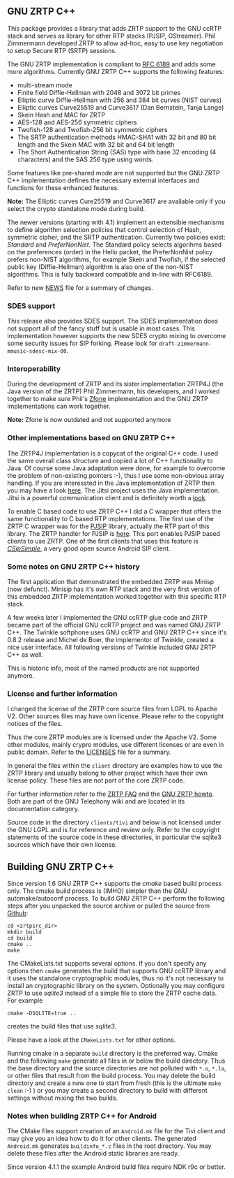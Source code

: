 ## GNU ZRTP C++

This package provides a library that adds ZRTP support to the GNU
ccRTP stack and serves as library for other RTP stacks (PJSIP, GStreamer).
Phil Zimmermann developed ZRTP to allow ad-hoc, easy to
use key negotiation to setup Secure RTP (SRTP) sessions. 

The GNU ZRTP implementation is compliant to [RFC 6189][] and adds some more
algorithms. Currently GNU ZRTP C++ supports the following features:

* multi-stream mode
* Finite field Diffie-Hellman with 2048 and 3072 bit primes
* Elliptic curve Diffie-Hellman with 256 and 384 bit curves (NIST curves)
* Elliptic curves Curve25519 and Curve3617 (Dan Bernstein, Tanja Lange)
* Skein Hash and MAC for ZRTP
* AES-128 and AES-256 symmetric ciphers
* Twofish-128 and Twofish-256 bit symmetric ciphers
* The SRTP authentication methods HMAC-SHA1 with 32 bit and 80 bit length and
  the Skein MAC with 32 bit and 64 bit length
* The Short Authentication String (SAS) type with base 32 encoding (4
  characters) and the SAS 256 type using words.

Some features like pre-shared mode are not supported but the GNU
ZRTP C++ implementation defines the necessary external interfaces and
functions for these enhanced features.

**Note:** The Elliptic curves Cure25519 and Curve3617 are available only if you
select the crypto standalone mode during build.

The newer versions (starting with 4.1) implement an extensible mechanisms to
define algorithm selection policies that control selection of Hash, symmetric
cipher, and the SRTP authentication. Currently two policies exist: _Standard_
and _PreferNonNist_. The Standard policy selects algorihms based on the
preferences (order) in the Hello packet, the PreferNonNist policy prefers 
non-NIST algorithms, for example Skein and Twofish, if the selected public key
(Diffie-Hellman) algorithm is also one of the non-NIST algorithms. This is 
fully backward compatible and in-line with RFC6189.

Refer to new [NEWS][] file for a summary of changes.

[NEWS]: NEWS.md

### SDES support
This release also provides SDES support. The SDES implementation does not
support all of the fancy stuff but is usable in most cases. This implementation
however supports the new SDES crypto mixing to overcome some security issues
for SIP forking. Please look for `draft-zimmermann-mmusic-sdesc-mix-00`.

### Interoperability
During the development of ZRTP and its sister implementation ZRTP4J (the Java
version of the ZRTP) Phil Zimmermann, his developers, and I worked together to
make sure Phil's [Zfone][] implementation and the GNU ZRTP implementations can
work together. 

**Note:** Zfone is now outdated and not supported anymore

[zfone]: http://zfoneproject.com/index.html


### Other implementations based on GNU ZRTP C++ 

The ZRTP4J implementation is a copycat of the original C++ code. I used the
same overall class structure and copied a lot of C++ functionality to Java. Of
course some Java adaptation were done, for example to overcome the problem of
non-existing pointers :-), thus I use some non-obvious array handling. If you
are interessted in the Java implementation of ZRTP then you may have a look
[here][javazrtp]. The Jitsi project uses the Java implementation. Jitsi is a
powerful communication client and is definitely worth a [look][jitsi].

To enable C based code to use ZRTP C++ I did a C wrapper that offers the same
functionality to C based RTP implementations. The first use of the ZRTP C
wrapper was for the [PJSIP][] library, actually the RTP part of this
library. The ZRTP handler for PJSIP is [here][pjzrtp]. This port enables PJSIP
based clients to use ZRTP. One of the first clients that uses this feature is
*[CSipSimple][]*, a very good open source Android SIP client.

[pjsip]: http://www.pjsip.org
[pjzrtp]: https://github.com/wernerd/ZRTP4PJ
[javazrtp]: https://github.com/wernerd/ZRTP4J
[jitsi]: http://www.jitsi.org
[csipsimple]: http://code.google.com/p/csipsimple


### Some notes on GNU ZRTP C++ history
The first application that demonstrated the embedded ZRTP was Minisp (now
defunct). Minisip has it's own RTP stack and the very first version of this
embedded ZRTP implementation worked together with this specific RTP stack. 

A few weeks later I implemented the GNU ccRTP glue code and ZRTP became part
of the official GNU ccRTP project and was named GNU ZRTP C++. The Twinkle
softphone uses GNU ccRTP and GNU ZRTP C++ since it's 0.8.2 release and Michel
de Boer, the implementor of Twinkle, created a nice user interface. All
following versions of Twinkle included GNU ZRTP C++ as well.

This is historic info, most of the named products are not supported anymore.


### License and further information
I changed the license of the ZRTP core source files from LGPL to Apache V2. Other
sources files may have own license. Please refer to the copyright notices of
the files.

Thus the core ZRTP modules are is licensed under the Apache V2. Some other modules,
mainly crypro modules, use different licenses or are even in public domain.
Refer to the [LICENSES][] file for a summary.

In general the files within the `client` directory are examples how to use the ZRTP
library and usually belong to other project which have their own license policy. These
files are not part of the core ZRTP code. 

For further information refer to the [ZRTP FAQ][zrtpfaq] and the
[GNU ZRTP howto][zrtphow]. Both are part of the GNU Telephony wiki and are
located in its documentation category.

Source code in the directory `clients/tivi` and below is not licensed under the
GNU LGPL and is for reference and review only. Refer to the copyright statements
of the source code in these directories, in particular the sqlite3 sources which
have their own license.

[zrtphow]:  http://www.gnutelephony.org/index.php/GNU_ZRTP_How_To
[zrtpfaq]:  http://www.gnutelephony.org/index.php/ZRTP_FAQ
[rfc 6189]: http://tools.ietf.org/html/rfc6189
[LICENSES]: LICENSES/summary.md

## Building GNU ZRTP C++ 
Since version 1.6 GNU ZRTP C++ supports the *cmake* based build process
only. The cmake build process is (IMHO) simpler than the GNU automake/autoconf
process. To build GNU ZRTP C++ perform the following steps after you unpacked
the source archive or pulled the source from [Github][]:

    cd <zrtpsrc_dir>
    mkdir build
    cd build
    cmake ..
    make

The CMakeLists.txt supports several options. If you don't specify any options
then `cmake` generates the build that supports GNU ccRTP library and it uses
the standalone cryptographic modules, thus no it's not necessary to install an
cryptographic library on the system. Optionally you may configure ZRTP to use
_sqlite3_ instead of a simple file to store the ZRTP cache data. For example

    cmake -DSQLITE=true ..

creates the build files that use _sqlite3_.

Please have a look at the `CMakeLists.txt` for other options.

Running cmake in a separate `build` directory is the preferred way. Cmake and
the following `make` generate all files in or below the build directory. Thus
the base directory and the source directories are not polluted with `*.o`,
`*.la`, or other files that result from the build process. You may delete the
build directory and create a new one to start from fresh (this is the ultimate
`make clean` :-) ) or you may create a second directory to build with
different settings without mixing the two builds.

[github]: http://github.com/wernerd/ZRTPCPP


### Notes when building ZRTP C++ for Android

The CMake files support creation of an `Android.mk` file for the Tivi client
and may give you an idea how to do it for other clients. The generated
`Android.mk` generates `buildinfo_*.c` files in the root directory. You may
delete these files after the Android static libraries are ready.

Since version 4.1.1 the example Android build files require NDK r9c or better.
